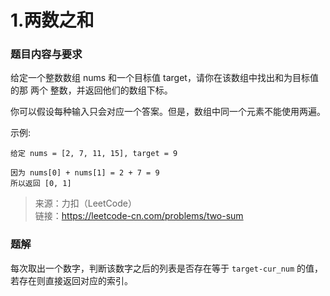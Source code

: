 # 1.两数之和

### 题目内容与要求

给定一个整数数组 nums 和一个目标值 target，请你在该数组中找出和为目标值的那 两个 整数，并返回他们的数组下标。

你可以假设每种输入只会对应一个答案。但是，数组中同一个元素不能使用两遍。

示例:
```
给定 nums = [2, 7, 11, 15], target = 9

因为 nums[0] + nums[1] = 2 + 7 = 9
所以返回 [0, 1]
```

> 来源：力扣（LeetCode）\
链接：https://leetcode-cn.com/problems/two-sum

### 题解

每次取出一个数字，判断该数字之后的列表是否存在等于 `target-cur_num` 的值，若存在则直接返回对应的索引。 
